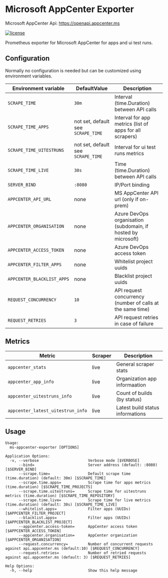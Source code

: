 Microsoft AppCenter Exporter
============================

Microsoft AppCenter Api: https://openapi.appcenter.ms

[![license](https://img.shields.io/github/license/KarinBerg/ms-appcenter-exporter.svg)](https://github.com/KarinBerg/ms-appcenter-exporter/blob/master/LICENSE)

Prometheus exporter for Microsoft AppCenter for apps and ui test runs.

Configuration
-------------

Normally no configuration is needed but can be customized using environment variables.

| Environment variable                  | DefaultValue                        | Description                                                              |
|---------------------------------------|-------------------------------------|--------------------------------------------------------------------------|
| `SCRAPE_TIME`                         | `30m`                               | Interval (time.Duration) between API calls                               |
| `SCRAPE_TIME_APPS`                    | not set, default see `SCRAPE_TIME`  | Interval for app metrics (list of apps for all scrapers)         |
| `SCRAPE_TIME_UITESTRUNS`              | not set, default see `SCRAPE_TIME`  | Interval for ui test runs metrics                                          |
| `SCRAPE_TIME_LIVE`                    | `30s`                               | Time (time.Duration) between API calls                                   |
| `SERVER_BIND`                         | `:8080`                             | IP/Port binding                                                          |
| `APPCENTER_API_URL`                   | none                                | MS AppCenter API url (only if on-prem)                                       |
| `APPCENTER_ORGANISATION`              | none                                | Azure DevOps organisation (subdomain, if hosted by microsoft)            |
| `APPCENTER_ACCESS_TOKEN`              | none                                | Azure DevOps access token                                                |
| `APPCENTER_FILTER_APPS`               | none                                | Whitelist project uuids                                                  |
| `APPCENTER_BLACKLIST_APPS`            | none                                | Blacklist project uuids                                                  |
| `REQUEST_CONCURRENCY`                 | `10`                                | API request concurrency (number of calls at the same time)              |
| `REQUEST_RETRIES`                     | `3`                                 | API request retries in case of failure                                 |


Metrics
-------

| Metric                                          | Scraper       | Description                                                                          |
|-------------------------------------------------|---------------|--------------------------------------------------------------------------------------|
| `appcenter_stats`                               | live          | General scraper stats                                                                |
| `appcenter_app_info`                            | live          | Organization app informaation                                                        |
| `appcenter_uitestruns_info`                     | live          | Count of builds (by status)                                                          |
| `appcenter_latest_uitestrun_info`               | live          | Latest build status informations                                                     |

Usage
-----

```
Usage:
  ms-appcenter-exporter [OPTIONS]

Application Options:
  -v, --verbose                      Verbose mode [$VERBOSE]
      --bind=                        Server address (default: :8080) [$SERVER_BIND]
      --scrape.time=                 Default scrape time (time.duration) (default: 30m) [$SCRAPE_TIME]
      --scrape.time.apps=            Scrape time for apps metrics (time.duration) [$SCRAPE_TIME_PROJECTS]
      --scrape.time.uitestruns=      Scrape time for uitestruns metrics (time.duration) [$SCRAPE_TIME_REPOSITORY]
      --scrape.time.live=            Scrape time for live metrics (time.duration) (default: 30s) [$SCRAPE_TIME_LIVE]
      --whitelist.apps=              Filter apps (UUIDs) [$APPCENTER_FILTER_PROJECT]
      --blacklist.apps=              Filter apps (UUIDs) [$APPCENTER_BLACKLIST_PROJECT]
      --appcenter.access-token=      AppCenter access token [$APPCENTER_ACCESS_TOKEN]
      --appcenter.organisation=      AppCenter organization [$APPCENTER_ORGANISATION]
      --request.concurrency=         Number of concurrent requests against api.appcenter.ms (default:10) [$REQUEST_CONCURRENCY]
      --request.retries=             Number of retried requests against api.appcenter.ms (default: 3) [$REQUEST_RETRIES]

Help Options:
  -h, --help                         Show this help message
```
